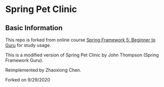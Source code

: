 # Spring Pet Clinic

## Basic Information

This repo is forked from online course [Spring Framework 5: Beginner to Guru](https://www.udemy.com/spring-framework-5-beginner-to-guru/?couponCode=GITHUB_SFGPETCLINIC) for study usage.

This is a modified version of Spring Pet Clinic by John Thompson (Spring Framework Guru).

Reimplemented by Zhaoxiong Chen.

Forked on 9/29/2020

